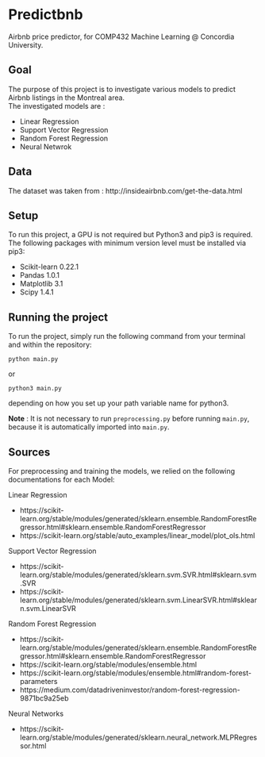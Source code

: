 <h1> Predictbnb </h1>
<p>
Airbnb price predictor, for COMP432 Machine Learning @ Concordia University.
</p>

<h2> Goal </h2>
<p>
The purpose of this project is to investigate various models to predict Airbnb listings in the Montreal area.<br>
The investigated models are :
<ul>
  <li>Linear Regression</li>
  <li>Support Vector Regression</li>
  <li>Random Forest Regression</li>
  <li>Neural Netwrok</li>
</ul>
</p>


<h2>Data</h2>
<p>
The dataset was taken from : http://insideairbnb.com/get-the-data.html 
</p>

<h2>Setup</h2>
<p>
  To run this project, a GPU is not required but Python3 and pip3 is required.<br>
  The following packages with minimum version level must be installed via pip3:
  
<ul>
  <li>Scikit-learn 0.22.1</li>
  <li>Pandas 1.0.1</li>
  <li>Matplotlib 3.1</li>
  <li>Scipy 1.4.1</li>
</ul>

</p>

<h2>Running the project</h2>
<p>
To run the project, simply run the following command from your terminal and within the repository:
  
`python main.py`

or 

`python3 main.py`

depending on how you set up your path variable name for python3.

<b>Note</b> : It is not necessary to run `preprocessing.py` before running `main.py`, because it is automatically imported into `main.py`.
  
</p>
<p></p>


<h2>Sources</h2>

<p>
For preprocessing and training the models, we relied on the following documentations for each Model:
  
Linear Regression
<ul>
  <li>https://scikit-learn.org/stable/modules/generated/sklearn.ensemble.RandomForestRegressor.html#sklearn.ensemble.RandomForestRegressor</li>
  <li>https://scikit-learn.org/stable/auto_examples/linear_model/plot_ols.html</li>
</ul>

Support Vector Regression
<ul>
  <li>https://scikit-learn.org/stable/modules/generated/sklearn.svm.SVR.html#sklearn.svm.SVR</li>
  <li>https://scikit-learn.org/stable/modules/generated/sklearn.svm.LinearSVR.html#sklearn.svm.LinearSVR</li>
</ul>

Random Forest Regression
<ul>
  <li>https://scikit-learn.org/stable/modules/generated/sklearn.ensemble.RandomForestRegressor.html#sklearn.ensemble.RandomForestRegressor</li>
  <li>https://scikit-learn.org/stable/modules/ensemble.html</li>
  <li>https://scikit-learn.org/stable/modules/ensemble.html#random-forest-parameters</li>
  <li>https://medium.com/datadriveninvestor/random-forest-regression-9871bc9a25eb</li>
</ul>

Neural Networks
<ul>
<li>https://scikit-learn.org/stable/modules/generated/sklearn.neural_network.MLPRegressor.html</li>
</ul>


</p>

